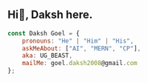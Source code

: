 Hi👋, Daksh here.
---

```javascript
const Daksh Goel = {
    pronouns: "He" | "Him" | "His",
    askMeAbout: ["AI", "MERN", "CP"],
    aka: UG_BEAST,
    mailMe: goel.daksh2008@gmail.com 
};
```
